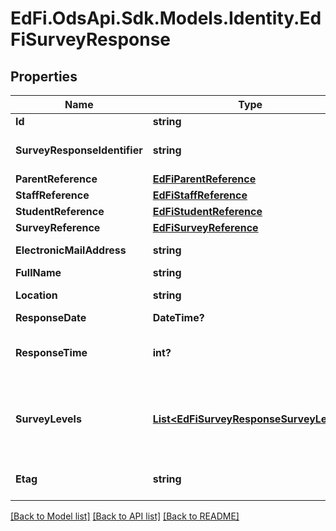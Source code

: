 # EdFi.OdsApi.Sdk.Models.Identity.EdFiSurveyResponse
## Properties

Name | Type | Description | Notes
------------ | ------------- | ------------- | -------------
**Id** | **string** |  | [optional] 
**SurveyResponseIdentifier** | **string** | The identifier of the survey typically from the survey application. | 
**ParentReference** | [**EdFiParentReference**](EdFiParentReference.md) |  | [optional] 
**StaffReference** | [**EdFiStaffReference**](EdFiStaffReference.md) |  | [optional] 
**StudentReference** | [**EdFiStudentReference**](EdFiStudentReference.md) |  | [optional] 
**SurveyReference** | [**EdFiSurveyReference**](EdFiSurveyReference.md) |  | 
**ElectronicMailAddress** | **string** | Email address of the respondent. | [optional] 
**FullName** | **string** | Full name of the respondent. | [optional] 
**Location** | **string** | Location of the respondent, often a city, district, or school. | [optional] 
**ResponseDate** | **DateTime?** | Date of the survey response. | 
**ResponseTime** | **int?** | The amount of time (in seconds) it took for the respondent to complete the survey. | [optional] 
**SurveyLevels** | [**List&lt;EdFiSurveyResponseSurveyLevel&gt;**](EdFiSurveyResponseSurveyLevel.md) | An unordered collection of surveyResponseSurveyLevels. Provides information about the respondents of a survey and how they can be grouped together. | [optional] 
**Etag** | **string** | A unique system-generated value that identifies the version of the resource. | [optional] 

[[Back to Model list]](../README.md#documentation-for-models) [[Back to API list]](../README.md#documentation-for-api-endpoints) [[Back to README]](../README.md)

